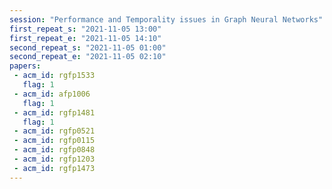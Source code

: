 ```yaml
---
session: "Performance and Temporality issues in Graph Neural Networks"
first_repeat_s: "2021-11-05 13:00" 
first_repeat_e: "2021-11-05 14:10" 
second_repeat_s: "2021-11-05 01:00" 
second_repeat_e: "2021-11-05 02:10"
papers:
 - acm_id: rgfp1533
   flag: 1
 - acm_id: afp1006
   flag: 1
 - acm_id: rgfp1481
   flag: 1
 - acm_id: rgfp0521
 - acm_id: rgfp0115
 - acm_id: rgfp0848
 - acm_id: rgfp1203
 - acm_id: rgfp1473
---
```

